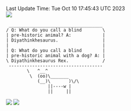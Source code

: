 Last Update Time: 
Tue Oct 10 17:45:43 UTC 2023
<br>![](https://img.shields.io/badge/%E5%A4%A7%E5%AE%B6-%E5%AE%89%E5%AE%89-green)<br>
```
 ____________________________________
/ Q: What do you call a blind        \
| pre-historic animal? A:            |
| Diyathinkhesaurus.                 |
|                                    |
| Q: What do you call a blind        |
| pre-historic animal with a dog? A: |
\ Diyathinkhesaurus Rex.             /
 ------------------------------------
        \   ^__^
         \  (oo)\_______
            (__)\       )\/\
                ||----w |
                ||     ||
```
![](https://github-readme-stats.vercel.app/api?username=chenlitw)
![](https://github-readme-stats.vercel.app/api/top-langs/?username=chenlitw)
